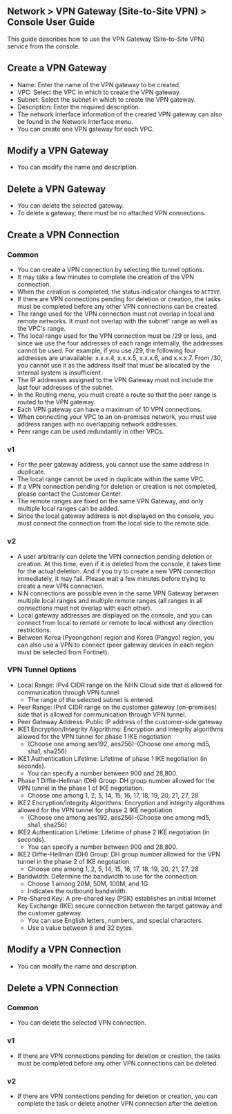 ## Network > VPN Gateway (Site-to-Site VPN) > Console User Guide

This guide describes how to use the VPN Gateway (Site-to-Site VPN) service from the console.


<a id="1"></a>
## Create a VPN Gateway

* Name: Enter the name of the VPN gateway to be created.
* VPC: Select the VPC in which to create the VPN gateway.
* Subnet: Select the subnet in which to create the VPN gateway.
* Description: Enter the required description.
* The network interface information of the created VPN gateway can also be found in the Network Interface menu.
* You can create one VPN gateway for each VPC.


<a id="2"></a>
## Modify a VPN Gateway

* You can modify the name and description.


<a id="3"></a>
## Delete a VPN Gateway

* You can delete the selected gateway.
* To delete a gateway, there must be no attached VPN connections.


<a id="4"></a>
## Create a VPN Connection

### Common
* You can create a VPN connection by selecting the tunnel options.
* It may take a few minutes to complete the creation of the VPN connection.
* When the creation is completed, the status indicator changes to `ACTIVE`.
* If there are VPN connections pending for deletion or creation, the tasks must be completed before any other VPN connections can be created.
* The range used for the VPN connection must not overlap in local and remote networks. It must not overlap with the subnet' range as well as the VPC's range.
* The local range used for the VPN connection must be /29 or less, and since we use the four addresses of each range internally, the addresses cannot be used. For example, if you use /29, the following four addresses are unavailable: x.x.x.4, x.x.x.5, x.x.x.6, and x.x.x.7. From /30, you cannot use it as the address itself that must be allocated by the internal system is insufficient.
* The IP addresses assigned to the VPN Gateway must not include the last four addresses of the subnet.
* In the Routing menu, you must create a route so that the peer range is routed to the VPN gateway.
* Each VPN gateway can have a maximum of 10 VPN connections.
* When connecting your VPC to an on-premises network, you must use address ranges with no overlapping network addresses.
* Peer range can be used redundantly in other VPCs.

### v1
* For the peer gateway address, you cannot use the same address in duplicate.
* The local range cannot be used in duplicate within the same VPC.
* If a VPN connection pending for deletion or creation is not completed, please contact the Customer Center.
* The remote ranges are fixed on the same VPN Gateway, and only multiple local ranges can be added.
* Since the local gateway address is not displayed on the console, you must connect the connection from the local side to the remote side.

### v2
* A user arbitrarily can delete the VPN connection pending deletion or creation. At this time, even if it is deleted from the console, it takes time for the actual deletion. And if you try to create a new VPN connection immediately, it may fail. Please wait a few minutes before trying to create a new VPN connection.
* N:N connections are possible even in the same VPN Gateway between multiple local ranges and multiple remote ranges (all ranges in all connections must not overlap with each other).
* Local gateway addresses are displayed on the console, and you can connect from local to remote or remote to local without any direction restrictions.
* Between Korea (Pyeongchon) region and Korea (Pangyo) region, you can also use a VPN to connect (peer gateway devices in each region must be selected from Fortinet).


<a id="5"></a>
### VPN Tunnel Options
* Local Range: IPv4 CIDR range on the NHN Cloud side that is allowed for communication through VPN tunnel
    * The range of the selected subnet is entered.
* Peer Range: IPv4 CIDR range on the customer gateway (on-premises) side that is allowed for communication through VPN tunnel.
* Peer Gateway Address: Public IP address of the customer-side gateway
* IKE1 Encryption/Integrity Algorithms: Encryption and integrity algorithms allowed for the VPN tunnel for phase 1 IKE negotiation
    * (Choose one among aes192, aes256)-(Choose one among md5, sha1, sha256)
* IKE1 Authentication Lifetime: Lifetime of phase 1 IKE negotiation (in seconds).
    * You can specify a number between 900 and 28,800.
* Phase 1 Diffie-Hellman (DH) Group: DH group number allowed for the VPN tunnel in the phase 1 of IKE negotiation.
    * Choose one among 1, 2, 5, 14, 15, 16, 17, 18, 19, 20, 21, 27, 28
* IKE2 Encryption/Integrity Algorithms: Encryption and integrity algorithms allowed for the VPN tunnel for phase 2 IKE negotiation
    * (Choose one among aes192, aes256)-(Choose one among md5, sha1, sha256)
* IKE2 Authentication Lifetime: Lifetime of phase 2 IKE negotiation (in seconds).
    * You can specify a number between 900 and 28,800.
* IKE2 Diffie-Hellman (DH) Group: DH group number allowed for the VPN tunnel in the phase 2 of IKE negotiation.
    * Choose one among 1, 2, 5, 14, 15, 16, 17, 18, 19, 20, 21, 27, 28
* Bandwidth: Determine the bandwidth to use for the connection.
    * Choose 1 among 20M, 50M, 100M, and 1G
    * Indicates the outbound bandwidth.
* Pre-Shared Key: A pre-shared key (PSK) establishes an initial Internet Key Exchange (IKE) secure connection between the target gateway and the customer gateway.
    * You can use English letters, numbers, and special characters.
    * Use a value between 8 and 32 bytes.


<a id="6"></a>
## Modify a VPN Connection

* You can modify the name and description.


<a id="7"></a>
## Delete a VPN Connection

### Common
* You can delete the selected VPN connection.

### v1
* If there are VPN connections pending for deletion or creation, the tasks must be completed before any other VPN connections can be deleted.

### v2
* If there are VPN connections pending for deletion or creation, you can complete the task or delete another VPN connection after the deletion.